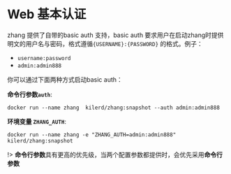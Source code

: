 # Web 基本认证

zhang 提供了自带的basic auth 支持，basic auth 要求用户在启动zhang时提供明文的用户名与密码，格式遵循`{USERNAME}:{PASSWORD}` 的格式。例子：
 - `username:password`
 - `admin:admin888`

你可以通过下面两种方式启动basic auth： 

**命令行参数`auth`**:

`docker run --name zhang  kilerd/zhang:snapshot --auth admin:admin888`

**环境变量 `ZHANG_AUTH`**: 

`docker run --name zhang -e "ZHANG_AUTH=admin:admin888" kilerd/zhang:snapshot`

!> **命令行参数**具有更高的优先级，当两个配置参数都提供时，会优先采用**命令行参数**